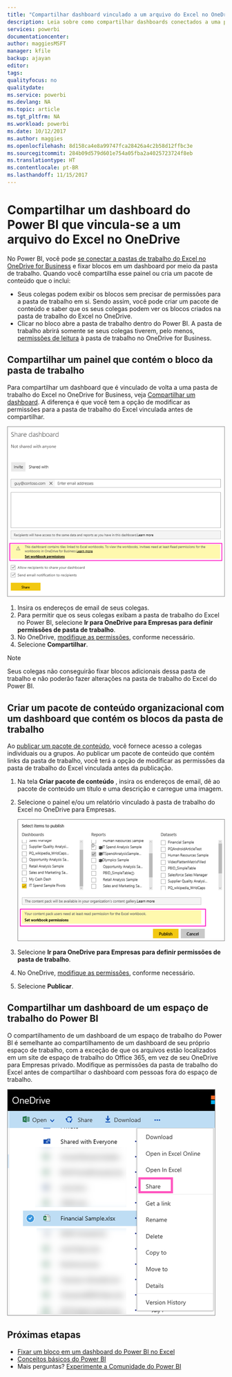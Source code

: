 ```yaml
---
title: "Compartilhar dashboard vinculado a um arquivo do Excel no OneDrive – Power BI"
description: Leia sobre como compartilhar dashboards conectados a uma planilha do Excel no OneDrive for Business, com blocos fixados dessa pasta de trabalho.
services: powerbi
documentationcenter: 
author: maggiesMSFT
manager: kfile
backup: ajayan
editor: 
tags: 
qualityfocus: no
qualitydate: 
ms.service: powerbi
ms.devlang: NA
ms.topic: article
ms.tgt_pltfrm: NA
ms.workload: powerbi
ms.date: 10/12/2017
ms.author: maggies
ms.openlocfilehash: 8d158ca4e8a99747fca28426a4c2b58d12ffbc3e
ms.sourcegitcommit: 284b09d579d601e754a05fba2a4025723724f8eb
ms.translationtype: HT
ms.contentlocale: pt-BR
ms.lasthandoff: 11/15/2017
---
```

# <a name="share-a-power-bi-dashboard-that-links-to-an-excel-file-in-onedrive"></a>Compartilhar um dashboard do Power BI que vincula-se a um arquivo do Excel no OneDrive
No Power BI, você pode [se conectar a pastas de trabalho do Excel no OneDrive for Business](service-excel-workbook-files.md) e fixar blocos em um dashboard por meio da pasta de trabalho. Quando você compartilha esse painel ou cria um pacote de conteúdo que o inclui:

* Seus colegas podem exibir os blocos sem precisar de permissões para a pasta de trabalho em si. Sendo assim, você pode criar um pacote de conteúdo e saber que os seus colegas podem ver os blocos criados na pasta de trabalho do Excel no OneDrive.
* Clicar no bloco abre a pasta de trabalho dentro do Power BI. A pasta de trabalho abrirá somente se seus colegas tiverem, pelo menos, [permissões de leitura](https://support.office.com/en-us/article/Share-documents-or-folders-in-Office-365-1fe37332-0f9a-4719-970e-d2578da4941c) à pasta de trabalho no OneDrive for Business.

## <a name="share-a-dashboard-that-contains-workbook-tiles"></a>Compartilhar um painel que contém o bloco da pasta de trabalho
Para compartilhar um dashboard que é vinculado de volta a uma pasta de trabalho do Excel no OneDrive for Business, veja [Compartilhar um dashboard](service-share-dashboards.md). A diferença é que você tem a opção de modificar as permissões para a pasta de trabalho do Excel vinculada antes de compartilhar.

  ![Caixa de diálogo Dashboard de compartilhamento](media/service-share-dashboard-that-links-to-excel-onedrive/pbi_share_workbk.png)

1. Insira os endereços de email de seus colegas.
2. Para permitir que os seus colegas exibam a pasta de trabalho do Excel no Power BI, selecione **Ir para OneDrive para Empresas para definir permissões de pasta de trabalho**.
3. No OneDrive, [modifique as permissões](https://support.office.com/en-US/article/Share-files-and-folders-and-change-permissions-9fcc2f7d-de0c-4cec-93b0-a82024800c07), conforme necessário.
4. Selecione **Compartilhar**.

>[!NOTE]
>Seus colegas não conseguirão fixar blocos adicionais dessa pasta de trabalho e não poderão fazer alterações na pasta de trabalho do Excel do Power BI.
> 
> 

## <a name="create-an-organizational-content-pack-with-a-dashboard-that-contains-workbook-tiles"></a>Criar um pacote de conteúdo organizacional com um dashboard que contém os blocos da pasta de trabalho
Ao [publicar um pacote de conteúdo](service-organizational-content-pack-create-and-publish.md), você fornece acesso a colegas individuais ou a grupos. Ao publicar um pacote de conteúdo que contém links da pasta de trabalho, você terá a opção de modificar as permissões da pasta de trabalho do Excel vinculada antes da publicação.

1. Na tela **Criar pacote de conteúdo** , insira os endereços de email, dê ao pacote de conteúdo um título e uma descrição e carregue uma imagem.
2. Selecione o painel e/ou um relatório vinculado à pasta de trabalho do Excel no OneDrive para Empresas.
   
    ![Pasta de trabalho do Excel em um pacote de conteúdo](media/service-share-dashboard-that-links-to-excel-onedrive/pbi_contpack_workbk.png)
3. Selecione **Ir para OneDrive para Empresas para definir permissões de pasta de trabalho**.
4. No OneDrive, [modifique as permissões](https://support.office.com/en-US/article/Share-files-and-folders-and-change-permissions-9fcc2f7d-de0c-4cec-93b0-a82024800c07), conforme necessário.
5. Selecione **Publicar**.

## <a name="share-a-dashboard-from-a-power-bi-workspace"></a>Compartilhar um dashboard de um espaço de trabalho do Power BI
O compartilhamento de um dashboard de um espaço de trabalho do Power BI é semelhante ao compartilhamento de um dashboard de seu próprio espaço de trabalho, com a exceção de que os arquivos estão localizados em um site de espaço de trabalho do Office 365, em vez de seu OneDrive para Empresas privado. Modifique as permissões da pasta de trabalho do Excel antes de compartilhar o dashboard com pessoas fora do espaço de trabalho.

![Compartilhar do OneDrive](media/service-share-dashboard-that-links-to-excel-onedrive/pbi_onedriveshare.png)

## <a name="next-steps"></a>Próximas etapas
* [Fixar um bloco em um dashboard do Power BI no Excel](service-dashboard-pin-tile-from-excel.md)
* [Conceitos básicos do Power BI](service-basic-concepts.md)
* Mais perguntas? [Experimente a Comunidade do Power BI](http://community.powerbi.com/)

